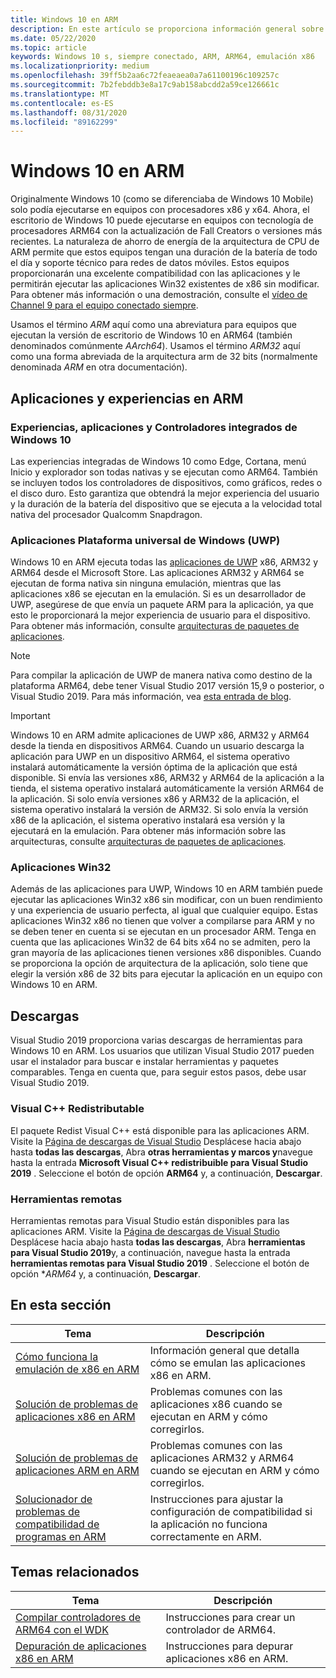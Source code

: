 ```yaml
---
title: Windows 10 en ARM
description: En este artículo se proporciona información general sobre cómo las experiencias y las aplicaciones se ejecutarán en ARM, cuáles son las limitaciones y dónde puede ir para obtener más información.
ms.date: 05/22/2020
ms.topic: article
keywords: Windows 10 s, siempre conectado, ARM, ARM64, emulación x86
ms.localizationpriority: medium
ms.openlocfilehash: 39ff5b2aa6c72feaeaea0a7a61100196c109257c
ms.sourcegitcommit: 7b2febddb3e8a17c9ab158abcdd2a59ce126661c
ms.translationtype: MT
ms.contentlocale: es-ES
ms.lasthandoff: 08/31/2020
ms.locfileid: "89162299"
---
```

# <a name="windows-10-on-arm"></a>Windows 10 en ARM
Originalmente Windows 10 (como se diferenciaba de Windows 10 Mobile) solo podía ejecutarse en equipos con procesadores x86 y x64. Ahora, el escritorio de Windows 10 puede ejecutarse en equipos con tecnología de procesadores ARM64 con la actualización de Fall Creators o versiones más recientes. La naturaleza de ahorro de energía de la arquitectura de CPU de ARM permite que estos equipos tengan una duración de la batería de todo el día y soporte técnico para redes de datos móviles. Estos equipos proporcionarán una excelente compatibilidad con las aplicaciones y le permitirán ejecutar las aplicaciones Win32 existentes de x86 sin modificar. Para obtener más información o una demostración, consulte el [vídeo de Channel 9 para el equipo conectado siempre](https://channel9.msdn.com/Events/Build/2017/P4171).

Usamos el término *ARM* aquí como una abreviatura para equipos que ejecutan la versión de escritorio de Windows 10 en ARM64 (también denominados comúnmente *AArch64*).  Usamos el término *ARM32* aquí como una forma abreviada de la arquitectura arm de 32 bits (normalmente denominada *ARM* en otra documentación).

## <a name="apps-and-experiences-on-arm"></a>Aplicaciones y experiencias en ARM

### <a name="built-in-windows-10-experiences-apps-and-drivers"></a>Experiencias, aplicaciones y Controladores integrados de Windows 10
Las experiencias integradas de Windows 10 como Edge, Cortana, menú Inicio y explorador son todas nativas y se ejecutan como ARM64. También se incluyen todos los controladores de dispositivos, como gráficos, redes o el disco duro. Esto garantiza que obtendrá la mejor experiencia del usuario y la duración de la batería del dispositivo que se ejecuta a la velocidad total nativa del procesador Qualcomm Snapdragon.

### <a name="universal-windows-platform-uwp-apps"></a>Aplicaciones Plataforma universal de Windows (UWP)
Windows 10 en ARM ejecuta todas las [aplicaciones de UWP](../get-started/universal-application-platform-guide.md) x86, ARM32 y ARM64 desde el Microsoft Store. Las aplicaciones ARM32 y ARM64 se ejecutan de forma nativa sin ninguna emulación, mientras que las aplicaciones x86 se ejecutan en la emulación. Si es un desarrollador de UWP, asegúrese de que envía un paquete ARM para la aplicación, ya que esto le proporcionará la mejor experiencia de usuario para el dispositivo. Para obtener más información, consulte [arquitecturas de paquetes de aplicaciones](/windows/msix/package/device-architecture).

>[!NOTE]
> Para compilar la aplicación de UWP de manera nativa como destino de la plataforma ARM64, debe tener Visual Studio 2017 versión 15,9 o posterior, o Visual Studio 2019. Para más información, vea [esta entrada de blog](https://blogs.windows.com/buildingapps/2018/11/15/official-support-for-windows-10-on-arm-development).


>[!IMPORTANT]
> Windows 10 en ARM admite aplicaciones de UWP x86, ARM32 y ARM64 desde la tienda en dispositivos ARM64. Cuando un usuario descarga la aplicación para UWP en un dispositivo ARM64, el sistema operativo instalará automáticamente la versión óptima de la aplicación que está disponible. Si envía las versiones x86, ARM32 y ARM64 de la aplicación a la tienda, el sistema operativo instalará automáticamente la versión ARM64 de la aplicación. Si solo envía versiones x86 y ARM32 de la aplicación, el sistema operativo instalará la versión de ARM32. Si solo envía la versión x86 de la aplicación, el sistema operativo instalará esa versión y la ejecutará en la emulación. Para obtener más información sobre las arquitecturas, consulte [arquitecturas de paquetes de aplicaciones](/windows/msix/package/device-architecture).

### <a name="win32-apps"></a>Aplicaciones Win32
Además de las aplicaciones para UWP, Windows 10 en ARM también puede ejecutar las aplicaciones Win32 x86 sin modificar, con un buen rendimiento y una experiencia de usuario perfecta, al igual que cualquier equipo. Estas aplicaciones Win32 x86 no tienen que volver a compilarse para ARM y no se deben tener en cuenta si se ejecutan en un procesador ARM. Tenga en cuenta que las aplicaciones Win32 de 64 bits x64 no se admiten, pero la gran mayoría de las aplicaciones tienen versiones x86 disponibles.  Cuando se proporciona la opción de arquitectura de la aplicación, solo tiene que elegir la versión x86 de 32 bits para ejecutar la aplicación en un equipo con Windows 10 en ARM.

## <a name="downloads"></a>Descargas

Visual Studio 2019 proporciona varias descargas de herramientas para Windows 10 en ARM. Los usuarios que utilizan Visual Studio 2017 pueden usar el instalador para buscar e instalar herramientas y paquetes comparables. Tenga en cuenta que, para seguir estos pasos, debe usar Visual Studio 2019.

### <a name="visual-c-redistributable"></a>Visual C++ Redistributable

El paquete Redist Visual C++ está disponible para las aplicaciones ARM. Visite la [Página de descargas de Visual Studio](https://visualstudio.microsoft.com/downloads/) Desplácese hacia abajo hasta **todas las descargas**, Abra **otras herramientas y marcos y**navegue hasta la entrada **Microsoft Visual C++ redistribuible para Visual Studio 2019** . Seleccione el botón de opción **ARM64** y, a continuación, **Descargar**.

### <a name="remote-tools"></a>Herramientas remotas

Herramientas remotas para Visual Studio están disponibles para las aplicaciones ARM. Visite la [Página de descargas de Visual Studio](https://visualstudio.microsoft.com/downloads/) Desplácese hacia abajo hasta **todas las descargas**, Abra **herramientas para Visual Studio 2019**y, a continuación, navegue hasta la entrada **herramientas remotas para Visual Studio 2019** . Seleccione el botón de opción **ARM64* y, a continuación, **Descargar**.


## <a name="in-this-section"></a>En esta sección
|Tema | Descripción |
|-----|-----|
|[Cómo funciona la emulación de x86 en ARM](apps-on-arm-x86-emulation.md)|Información general que detalla cómo se emulan las aplicaciones x86 en ARM.|
|[Solución de problemas de aplicaciones x86 en ARM](apps-on-arm-troubleshooting-x86.md)|Problemas comunes con las aplicaciones x86 cuando se ejecutan en ARM y cómo corregirlos. |
|[Solución de problemas de aplicaciones ARM en ARM](apps-on-arm-troubleshooting-arm32.md)|Problemas comunes con las aplicaciones ARM32 y ARM64 cuando se ejecutan en ARM y cómo corregirlos. |
|[Solucionador de problemas de compatibilidad de programas en ARM](apps-on-arm-program-compat-troubleshooter.md)|Instrucciones para ajustar la configuración de compatibilidad si la aplicación no funciona correctamente en ARM. |

## <a name="related-topics"></a>Temas relacionados
|Tema | Descripción |
|-----|-----|
|[Compilar controladores de ARM64 con el WDK](/windows-hardware/drivers/develop/building-arm64-drivers)|Instrucciones para crear un controlador de ARM64. |
| [Depuración de aplicaciones x86 en ARM](/windows-hardware/drivers/debugger/debugging-arm64) | Instrucciones para depurar aplicaciones x86 en ARM. |